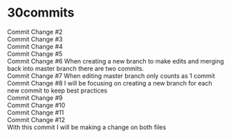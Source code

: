 # 30commits <br>
Commit Change #2 <br>
Commit Change #3 <br>
Commit Change #4 <br>
Commit Change #5 <br>
Commit Change #6 When creating a new branch to make edits and merging back into master branch there are two commits.<br>
Commit Change #7 When editing master branch only counts as 1 commit <br>
Commit Change #8 I will be focusing on creating a new branch for each new commit to keep best practices<br>
Commit Change #9 <br>
Commit Change #10 <br>
Commit Change #11 <br>
Commit Change #12 <br>
With this commit I will be making a change on both files <br>
